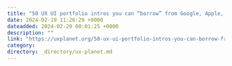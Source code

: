 ```yaml
---
title: "50 UX UI portfolio intros you can “borrow” from Google, Apple, Facebook & Uber hires"
date: 2024-02-19 11:26:29 +0000
dateadded: 2024-02-20 00:01:25 +0000
description: ""
link: "https://uxplanet.org/50-ux-ui-portfolio-intros-you-can-borrow-from-google-apple-facebook-uber-hires-137d7130d9a6?source=rss----819cc2aaeee0---4"
category:
directory: _directory/ux-planet.md
---
```

